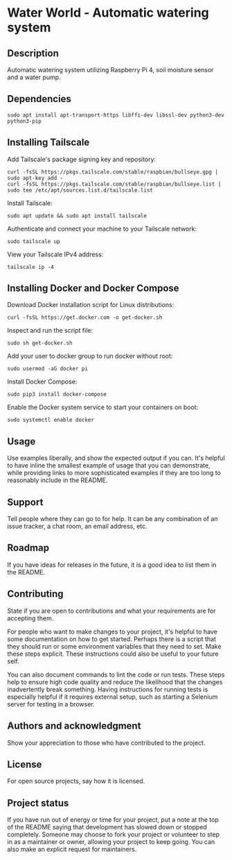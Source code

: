 # Water World - Automatic watering system

## Description
Automatic watering system utilizing Raspberry Pi 4, soil moisture sensor and a water pump.

## Dependencies
    sudo apt install apt-transport-https libffi-dev libssl-dev python3-dev python3-pip

## Installing Tailscale
Add Tailscale's package signing key and repository:

    curl -fsSL https://pkgs.tailscale.com/stable/raspbian/bullseye.gpg | sudo apt-key add -
    curl -fsSL https://pkgs.tailscale.com/stable/raspbian/bullseye.list | sudo tee /etc/apt/sources.list.d/tailscale.list

Install Tailscale:

    sudo apt update && sudo apt install tailscale

Authenticate and connect your machine to your Tailscale network:

    sudo tailscale up

View your Tailscale IPv4 address:

    tailscale ip -4

## Installing Docker and Docker Compose
Download Docker installation script for Linux distributions:

    curl -fsSL https://get.docker.com -o get-docker.sh

Inspect and run the script file:

    sudo sh get-docker.sh

Add your user to docker group to run docker without root:

    sudo usermod -aG docker pi

Install Docker Compose:

    sudo pip3 install docker-compose

Enable the Docker system service to start your containers on boot:

    sudo systemctl enable docker

## Usage
Use examples liberally, and show the expected output if you can. It's helpful to have inline the smallest example of usage that you can demonstrate, while providing links to more sophisticated examples if they are too long to reasonably include in the README.

## Support
Tell people where they can go to for help. It can be any combination of an issue tracker, a chat room, an email address, etc.

## Roadmap
If you have ideas for releases in the future, it is a good idea to list them in the README.

## Contributing
State if you are open to contributions and what your requirements are for accepting them.

For people who want to make changes to your project, it's helpful to have some documentation on how to get started. Perhaps there is a script that they should run or some environment variables that they need to set. Make these steps explicit. These instructions could also be useful to your future self.

You can also document commands to lint the code or run tests. These steps help to ensure high code quality and reduce the likelihood that the changes inadvertently break something. Having instructions for running tests is especially helpful if it requires external setup, such as starting a Selenium server for testing in a browser.

## Authors and acknowledgment
Show your appreciation to those who have contributed to the project.

## License
For open source projects, say how it is licensed.

## Project status
If you have run out of energy or time for your project, put a note at the top of the README saying that development has slowed down or stopped completely. Someone may choose to fork your project or volunteer to step in as a maintainer or owner, allowing your project to keep going. You can also make an explicit request for maintainers.
